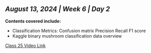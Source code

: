 ## _August 13, 2024 | Week 6 | Day 2_

**Contents covered include:**

* Classification Metrics:
  Confusion matrix
  Precision
  Recall
  F1 score
* Kaggle binary mushroom classification data overview

[Class 25 Video Link](https://web.facebook.com/iCodeguru/videos/1930278197423471/)
